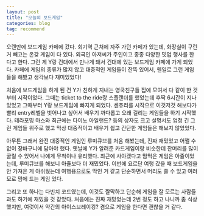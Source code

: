 ```yaml
---
layout: post
title: "오늘의 보드게임"
categories: blog
tag: recommend
---
```



오랜만에 보드게임 카페에 갔다.
회기역 근처에 자주 가던 카페가 있는데, 화장실이 구린 거 빼고는 온갖 게임이 다 있다. 외국인 아저씨가 주인이고 종종 다양한 밋업 행사를 한다고 한다.
그런 게 Y랑 건대에서 만나게 돼서 건대에 있는 보드게임 카페에 가게 되었다. 카페에 게임의 종류가 많지 않고 대중적인 게임들이 잔뜩 있어서, 웬일로 그런 게임들을 해봤고 생각보다 재미있었다!

처음에 보드게임을 하게 된 건 Y가 친하게 지내는 영국친구들 집에 모여서 다 같이 한 것부터 시작이었다. 그때는 ticket to the ride랑 스플랜더를 했었는데 후딱 6시간이 지나있었고 그때부터 Y랑 보드게임에 빠지게 되었다. 센츄리를 시작으로 이것저것 해보다가 빨리 entry레벨을 벗어나고 싶어서 배우기 까다롭고 오래 걸리는 게임들을 하기 시작했다. 테라포밍 마스와 최근에는 다이노 아일랜드? 등의 상자도 크고 설명서도 엄청 긴 그런 게임들 위주로 했고 막상 대중적이고 배우기 쉽고 간단한 게임들은 해보지 않았었다.

아무튼 그래서 완전 대중적인 게임인 루미큐브를 처음 해봤는데, 진짜 재밌었고 어쩔 수 없이 장바구니에 담아야 했다. 옛날에 Y가 알려준 카드게임이랑 비슷한데 잔머리를 많이 굴릴 수 있어서 나에게 무척이나 유리했다. 최근에 사야겠다고 맘먹은 게임은 아쥴이었는데, 루미큐브를 해보니 아쥴보다 더 재밌었다. 이번에 요르단 여행 갔을 때 보드게임을 안 가져온 게 아쉬웠는데 여행용으로도 딱인 거 같고 단순하면서 머리도 쓸 수 있고 여러모로 맘에 드는 게임 었다.

그리고 또 하나는 다빈치 코드였는데, 이것도 짤막하고 단순해 게임을 잘 모르는 사람들과도 하기에 재밌을 것 같았다.
처음에는 진짜 재밌었는데 2번 정도 하고 나니까 좀 식상했지만, 여럿이서 약간의 아이스브레이킹? 겸으로 게임을 한다면 괜찮을 거 같다.
